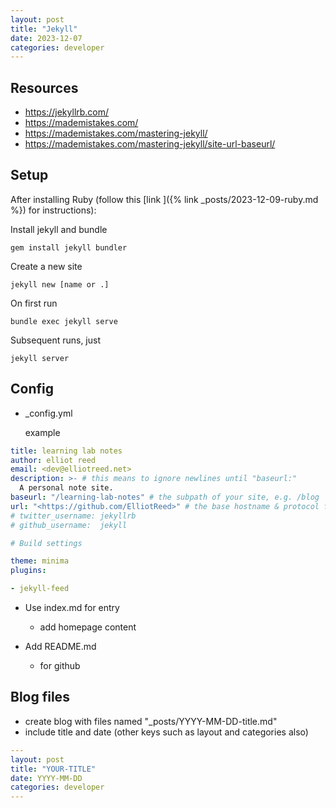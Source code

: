 ```yaml
---
layout: post
title: "Jekyll"
date: 2023-12-07
categories: developer
---
```


## Resources

- <https://jekyllrb.com/>
- <https://mademistakes.com/>
- <https://mademistakes.com/mastering-jekyll/>
- <https://mademistakes.com/mastering-jekyll/site-url-baseurl/>

## Setup

  After installing Ruby (follow this [link ]({%  link _posts/2023-12-09-ruby.md %}) for instructions):

  Install jekyll and bundle

  ```node
  gem install jekyll bundler
  ```

  Create a new site

  ```node
  jekyll new [name or .]
  ```

  On first run

  ```node
  bundle exec jekyll serve
  ```

  Subsequent runs, just

  ```node
  jekyll server
  ```

## Config

- _config.yml

  example

```yml
title: learning lab notes
author: elliot reed
email: <dev@elliotreed.net>
description: >- # this means to ignore newlines until "baseurl:"
  A personal note site.
baseurl: "/learning-lab-notes" # the subpath of your site, e.g. /blog
url: "<https://github.com/ElliotReed>" # the base hostname & protocol for your site, e.g. <http://example.com>
# twitter_username: jekyllrb
# github_username:  jekyll

# Build settings

theme: minima
plugins:

- jekyll-feed
```

- Use index.md for entry

  - add homepage content

- Add README.md

  - for github

## Blog files

- create blog with files named "_posts/YYYY-MM-DD-title.md"
- include title and date (other keys such as layout and categories also)

```yml
---
layout: post
title: "YOUR-TITLE"
date: YYYY-MM-DD
categories: developer
---
```

